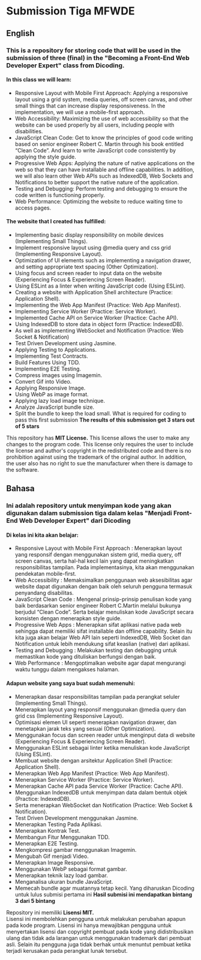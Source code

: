 # Submission Tiga MFWDE

## English
### This is a repository for storing code that will be used in the submission of three (final) in the "Becoming a Front-End Web Developer Expert" class from Dicoding.

#### In this class we will learn:
- Responsive Layout with Mobile First Approach: Applying a responsive layout using a grid system, media queries, off screen canvas, and other small things that can increase display responsiveness. In the implementation, we will use a mobile-first approach.
- Web Accessibility: Maximizing the use of web accessibility so that the website can be used properly by all users, including people with disabilities.
- JavaScript Clean Code: Get to know the principles of good code writing based on senior engineer Robert C. Martin through his book entitled “Clean Code”. And learn to write JavaScript code consistently by applying the style guide.
- Progressive Web Apps: Applying the nature of native applications on the web so that they can have installable and offline capabilities. In addition, we will also learn other Web APIs such as IndexedDB, Web Sockets and Notifications to better support the native nature of the application.
- Testing and Debugging: Perform testing and debugging to ensure the code written is functioning properly.
- Web Performance: Optimizing the website to reduce waiting time to access pages.

#### The website that I created has fulfilled:
- Implementing basic display responsibility on mobile devices (Implementing Small Things).
- Implement responsive layout using @media query and css grid (Implementing Responsive Layout).
- Optimization of UI elements such as implementing a navigation drawer, and setting appropriate text spacing (Other Optimization).
- Using focus and screen reader to input data on the website (Experiencing Focus & Experiencing Screen Reader).
- Using ESLint as a linter when writing JavaScript code (Using ESLint).
- Creating a website with Application Shell architecture (Practice: Application Shell).
- Implementing the Web App Manifest (Practice: Web App Manifest).
- Implementing Service Worker (Practice: Service Worker).
- Implemented Cache API on Service Worker (Practice: Cache API).
- Using IndexedDB to store data in object form (Practice: IndexedDB).
- As well as implementing WebSocket and Notification (Practice: Web Socket & Notification)
- Test Driven Development using Jasmine.
- Applying Testing to Applications.
- Implementing Test Contracts.
- Build Features Using TDD.
- Implementing E2E Testing.
- Compress images using Imagemin.
- Convert Gif into Video.
- Applying Responsive Image.
- Using WebP as image format.
- Applying lazy load image technique.
- Analyze JavaScript bundle size.
- Split the bundle to keep the load small.
What is required for coding to pass this first submission
**The results of this submission get 3 stars out of 5 stars**

This repository has **MIT License.**
This license allows the user to make any changes to the program code. This license only requires the user to include the license and author's copyright in the redistributed code and there is no prohibition against using the trademark of the original author. In addition, the user also has no right to sue the manufacturer when there is damage to the software.

## Bahasa
### Ini adalah repository untuk menyimpan kode yang akan digunakan dalam submission tiga dalam kelas "Menjadi Front-End Web Developer Expert" dari Dicoding

#### Di kelas ini kita akan belajar:
- Responsive Layout with Mobile First Approach : Menerapkan layout yang responsif dengan menggunakan sistem grid, media query, off screen canvas, serta hal-hal kecil lain yang dapat meningkatkan responsibilitas tampilan. Pada implementasinya, kita akan menggunakan pendekatan mobile-first.
- Web Accessibility : Memaksimalkan penggunaan web aksesibilitas agar website dapat digunakan dengan baik oleh seluruh pengguna termasuk penyandang disabilitas.
- JavaScript Clean Code : Mengenal prinsip-prinsip penulisan kode yang baik berdasarkan senior engineer Robert C.Martin melalui bukunya berjudul “Clean Code”. Serta belajar menuliskan kode JavaScript secara konsisten dengan menerapkan style guide.
- Progressive Web Apps : Menerapkan sifat aplikasi native pada web sehingga dapat memiliki sifat installable dan offline capability. Selain itu kita juga akan belajar Web API lain seperti IndexedDB, Web Socket dan Notification untuk lebih mendukung sifat keaslian (native) dari aplikasi.
- Testing and Debugging : Melakukan testing dan debugging untuk memastikan kode yang dituliskan berfungsi dengan baik.
- Web Performance : Mengoptimalkan website agar dapat mengurangi waktu tunggu dalam mengakses halaman.

#### Adapun website yang saya buat sudah memenuhi:    
- Menerapkan dasar responsibilitas tampilan pada perangkat seluler (Implementing Small Things).
- Menerapkan layout yang responsif menggunakan @media query dan grid css (Implementing Responsive Layout).
- Optimisasi elemen UI seperti menerapkan navigation drawer, dan menetapkan jarak teks yang sesuai (Other Optimization).
- Menggunakan focus dan screen reader untuk menginput data di website (Experiencing Focus & Experiencing Screen Reader).
- Menggunakan ESLint sebagai linter ketika menuliskan kode JavaScript (Using ESLint).
- Membuat website dengan arsitektur Application Shell (Practice: Application Shell).
- Menerapkan Web App Manifest (Practice: Web App Manifest).
- Menerapkan Service Worker (Practice: Service Worker).
- Menerapkan Cache API pada Service Worker (Practice: Cache API).
- Menggunakan IndexedDB untuk menyimpan data dalam bentuk objek (Practice: IndexedDB).
- Serta menerapkan WebSocket dan Notification (Practice: Web Socket & Notification).
- Test Driven Development menggunakan Jasmine.
- Menerapkan Testing Pada Aplikasi.
- Menerapkan Kontrak Test.
- Membangun Fitur Menggunakan TDD.
- Menerapkan E2E Testing.
- Mengkompresi gambar menggunakan Imagemin.
- Mengubah Gif menjadi Video.
- Menerapkan Image Responsive.
- Menggunakan WebP sebagai format gambar.
- Menerapkan teknik lazy load gambar.
- Menganalisa ukuran bundle JavaScript.
- Memecah bundle agar muatannya tetap kecil.
Yang diharuskan Dicoding untuk lulus submisi pertama ini
**Hasil submisi ini mendapatkan bintang 3 dari 5 bintang**

Repository ini memiliki **Lisensi MIT.**      
Lisensi ini membolehkan pengguna untuk melakukan perubahan apapun pada kode program. Lisensi ini hanya mewajibkan pengguna untuk menyertakan lisensi dan copyright pembuat pada kode yang didistribusikan ulang dan tidak ada larangan untuk menggunakan trademark dari pembuat asli. Selain itu pengguna juga tidak berhak untuk menuntut pembuat ketika terjadi kerusakan pada perangkat lunak tersebut.
